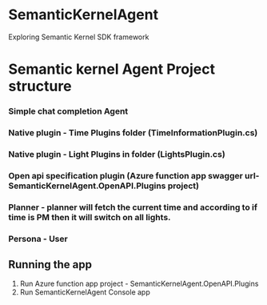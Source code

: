 # SemanticKernelAgent
Exploring Semantic Kernel SDK framework


# Semantic kernel Agent Project structure
### Simple chat completion Agent
### Native plugin - Time Plugins folder (TimeInformationPlugin.cs)
### Native plugin - Light Plugins in folder (LightsPlugin.cs)
### Open api specification plugin  (Azure function app swagger url- SemanticKernelAgent.OpenAPI.Plugins project)
### Planner - planner will fetch the current time and according to if time is PM then it will switch on all lights.
### Persona - User  


## Running the app
1. Run Azure function app project - SemanticKernelAgent.OpenAPI.Plugins
2. Run SemanticKernelAgent Console app
